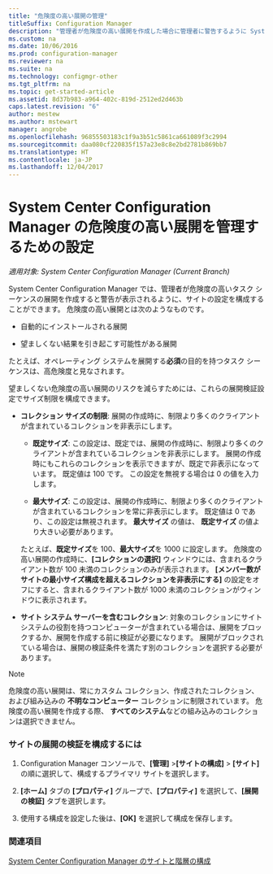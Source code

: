 ```yaml
---
title: "危険度の高い展開の管理"
titleSuffix: Configuration Manager
description: "管理者が危険度の高い展開を作成した場合に管理者に警告するように System Center Configuration Manager のサイト設定を構成する方法について説明します。"
ms.custom: na
ms.date: 10/06/2016
ms.prod: configuration-manager
ms.reviewer: na
ms.suite: na
ms.technology: configmgr-other
ms.tgt_pltfrm: na
ms.topic: get-started-article
ms.assetid: 8d37b983-a964-402c-819d-2512ed2d463b
caps.latest.revision: "6"
author: mestew
ms.author: mstewart
manager: angrobe
ms.openlocfilehash: 96855503183c1f9a3b51c5861ca661089f3c2994
ms.sourcegitcommit: daa080cf220835f157a23e8c8e2bd2781b869bb7
ms.translationtype: HT
ms.contentlocale: ja-JP
ms.lasthandoff: 12/04/2017
---
```

# <a name="settings-to-manage-high-risk-deployments-for-system-center-configuration-manager"></a>System Center Configuration Manager の危険度の高い展開を管理するための設定

*適用対象: System Center Configuration Manager (Current Branch)*


System Center Configuration Manager では、管理者が危険度の高いタスク シーケンスの展開を作成すると警告が表示されるように、サイトの設定を構成することができます。 危険度の高い展開とは次のようなものです。  

-   自動的にインストールされる展開  

-   望ましくない結果を引き起こす可能性がある展開  

 たとえば、オペレーティング システムを展開する**必須**の目的を持つタスク シーケンスは、高危険度と見なされます。  

 望ましくない危険度の高い展開のリスクを減らすためには、これらの展開検証設定でサイズ制限を構成できます。  

-   **コレクション サイズの制限**: 展開の作成時に、制限より多くのクライアントが含まれているコレクションを非表示にします。  

    -   **既定サイズ**: この設定は、既定では、展開の作成時に、制限より多くのクライアントが含まれているコレクションを非表示にします。 展開の作成時にもこれらのコレクションを表示できますが、既定で非表示になっています。 既定値は 100 です。 この設定を無視する場合は 0 の値を入力します。  

    -   **最大サイズ**: この設定は、展開の作成時に、制限より多くのクライアントが含まれているコレクションを常に非表示にします。 既定値は 0 であり、この設定は無視されます。 **最大サイズ** の値は、 **既定サイズ** の値より大きい必要があります。  

     たとえば、**既定サイズ**を 100、**最大サイズ**を 1000 に設定します。 危険度の高い展開の作成時に、**[コレクションの選択]** ウィンドウには、含まれるクライアント数が 100 未満のコレクションのみが表示されます。 **[メンバー数がサイトの最小サイズ構成を超えるコレクションを非表示にする]** の設定をオフにすると、含まれるクライアント数が 1000 未満のコレクションがウィンドウに表示されます。  

-   **サイト システム サーバーを含むコレクション**: 対象のコレクションにサイト システムの役割を持つコンピューターが含まれている場合は、展開をブロックするか、展開を作成する前に検証が必要になります。 展開がブロックされている場合は、展開の検証条件を満たす別のコレクションを選択する必要があります。  

> [!NOTE]  
>  危険度の高い展開は、常にカスタム コレクション、作成されたコレクション、および組み込みの **不明なコンピューター** コレクションに制限されています。 危険度の高い展開を作成する際、 **すべてのシステム**などの組み込みのコレクションは選択できません。  

### <a name="to-configure-deployment-verification-for-a-site"></a>サイトの展開の検証を構成するには  

1.  Configuration Manager コンソールで、**[管理]** >**[サイトの構成]** > **[サイト]** の順に選択して、構成するプライマリ サイトを選択します。  

2.  **[ホーム]** タブの **[プロパティ]** グループで、**[プロパティ]** を選択して、**[展開の検証]** タブを選択します。  

3.  使用する構成を設定した後は、**[OK]** を選択して構成を保存します。  

### <a name="see-also"></a>関連項目  
 [System Center Configuration Manager のサイトと階層の構成](../../core/servers/deploy/configure/configure-sites-and-hierarchies.md)
